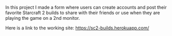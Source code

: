 In this project I made a form where users can create accounts and post their favorite Starcraft 2 builds to share with their friends or use when they are playing the game on a 2nd monitor.

Here is a link to the working site:  https://sc2-builds.herokuapp.com/
